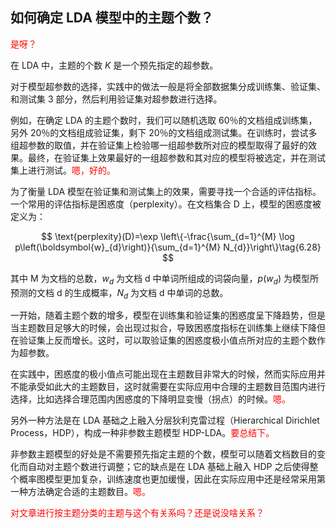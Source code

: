 

## 如何确定 LDA 模型中的主题个数？

<span style="color:red;">是呀？</span>

在 LDA 中，主题的个数 $K$ 是一个预先指定的超参数。

对于模型超参数的选择，实践中的做法一般是将全部数据集分成训练集、验证集、和测试集 3 部分，然后利用验证集对超参数进行选择。

例如，在确定 LDA 的主题个数时，我们可以随机选取 60％的文档组成训练集，另外 20％的文档组成验证集，剩下 20％的文档组成测试集。在训练时，尝试多组超参数的取值，并在验证集上检验哪一组超参数所对应的模型取得了最好的效果。最终，在验证集上效果最好的一组超参数和其对应的模型将被选定，并在测试集上进行测试。<span style="color:red;">嗯，好的。</span>

为了衡量 LDA 模型在验证集和测试集上的效果，需要寻找一个合适的评估指标。一个常用的评估指标是困惑度（perplexity）。在文档集合 D 上，模型的困惑度被定义为：

$$
\text{perplexity}(D)=\exp \left\{-\frac{\sum_{d=1}^{M} \log p\left(\boldsymbol{w}_{d}\right)}{\sum_{d=1}^{M} N_{d}}\right\}\tag{6.28}
$$

其中 M 为文档的总数，$w_{d}$ 为文档 d 中单词所组成的词袋向量，$p\left(w_{d}\right)$ 为模型所预测的文档 d 的生成概率，$N_{d}$ 为文档 d 中单词的总数。

一开始，随着主题个数的增多，模型在训练集和验证集的困惑度呈下降趋势，但是当主题数目足够大的时候，会出现过拟合，导致困惑度指标在训练集上继续下降但在验证集上反而增长。这时，可以取验证集的困惑度极小值点所对应的主题个数作为超参数。

在实践中，困惑度的极小值点可能出现在主题数目非常大的时候，然而实际应用并不能承受如此大的主题数目，这时就需要在实际应用中合理的主题数目范围内进行选择，比如选择合理范围内困惑度的下降明显变慢（拐点）的时候。<span style="color:red;">嗯。</span>

另外一种方法是在 LDA 基础之上融入分层狄利克雷过程（Hierarchical Dirichlet Process，HDP），构成一种非参数主题模型 HDP-LDA。<span style="color:red;">要总结下。</span>

非参数主题模型的好处是不需要预先指定主题的个数，模型可以随着文档数目的变化而自动对主题个数进行调整；它的缺点是在 LDA 基础上融入 HDP 之后使得整个概率图模型更加复杂，训练速度也更加缓慢，因此在实际应用中还是经常采用第一种方法确定合适的主题数目。<span style="color:red;">嗯。</span>

<span style="color:red;">对文章进行按主题分类的主题与这个有关系吗？还是说没啥关系？</span>
